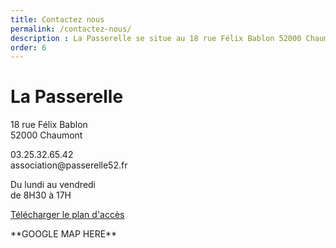 ```yaml
---
title: Contactez nous
permalink: /contactez-nous/
description : La Passerelle se situe au 18 rue Félix Bablon 52000 Chaumont. Elle est ouvert du lundi au vendredi de 8H30 à 17H.
order: 6
---
```


<div class="rounded-1 shadow bg-secondary">
<div class="row row-cols-2">
<div class="col-6 p-5">
<h1 class="fw-bold text-white">La Passerelle</h1>
<p class="fs-3">18 rue Félix Bablon<br>
52000 Chaumont<br>
</p>
<p class="fs-3">03.25.32.65.42<br>
association@passerelle52.fr<br>
</p>
<p class="fs-3">Du lundi au vendredi<br>
de 8H30 à 17H<br>
</p>
<p class="fs-3"><a href="#" class="btn btn-info btn-md px-4 me-sm-3 fw-bold">Télécharger le plan d'accès</a></p>
</div>
<div class="col-6 p-3">
**GOOGLE MAP HERE**
</div>
</div>
</div>
